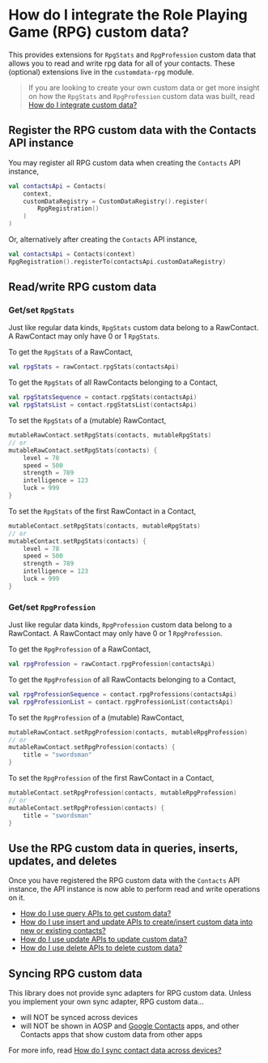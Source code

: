 # How do I integrate the Role Playing Game (RPG) custom data?

This provides extensions for `RpgStats` and `RpgProfession` custom data that allows you to read and 
write rpg data for all of your contacts. These (optional) extensions live in the 
`customdata-rpg` module.

> If you are looking to create your own custom data or get more insight on how the `RpgStats` and 
> `RpgProfession` custom data was built, read [How do I integrate custom data?](/howto/howto-integrate-custom-data.md)

## Register the RPG custom data with the Contacts API instance

You may register all RPG custom data when creating the `Contacts` API instance,

```kotlin
val contactsApi = Contacts(
    context,
    customDataRegistry = CustomDataRegistry().register(
        RpgRegistration()
    )
)
```

Or, alternatively after creating the `Contacts` API instance,

```kotlin
val contactsApi = Contacts(context)
RpgRegistration().registerTo(contactsApi.customDataRegistry)
```

## Read/write RPG custom data 

### Get/set `RpgStats`

Just like regular data kinds, `RpgStats` custom data belong to a RawContact. A RawContact may only
have 0 or 1 `RpgStats`.

To get the `RpgStats` of a RawContact,

```kotlin
val rpgStats = rawContact.rpgStats(contactsApi)
```

To get the `RpgStats` of all RawContacts belonging to a Contact,

```kotlin
val rpgStatsSequence = contact.rpgStats(contactsApi)
val rpgStatsList = contact.rpgStatsList(contactsApi)
```

To set the `RpgStats` of a (mutable) RawContact,

```kotlin
mutableRawContact.setRpgStats(contacts, mutableRpgStats)
// or
mutableRawContact.setRpgStats(contacts) {
    level = 78
    speed = 500
    strength = 789
    intelligence = 123
    luck = 999
}
```

To set the `RpgStats` of the first RawContact in a Contact,

```kotlin
mutableContact.setRpgStats(contacts, mutableRpgStats)
// or
mutableContact.setRpgStats(contacts) {
    level = 78
    speed = 500
    strength = 789
    intelligence = 123
    luck = 999
}
```

### Get/set `RpgProfession`

Just like regular data kinds, `RpgProfession` custom data belong to a RawContact. A RawContact may 
only have 0 or 1 `RpgProfession`.

To get the `RpgProfession` of a RawContact,

```kotlin
val rpgProfession = rawContact.rpgProfession(contactsApi)
```

To get the `RpgProfession` of all RawContacts belonging to a Contact,

```kotlin
val rpgProfessionSequence = contact.rpgProfessions(contactsApi)
val rpgProfessionList = contact.rpgProfessionList(contactsApi)
```

To set the `RpgProfession` of a (mutable) RawContact,

```kotlin
mutableRawContact.setRpgProfession(contacts, mutableRpgProfession)
// or
mutableRawContact.setRpgProfession(contacts) {
    title = "swordsman"
}
```

To set the `RpgProfession` of the first RawContact in a Contact,

```kotlin
mutableContact.setRpgProfession(contacts, mutableRpgProfession)
// or
mutableContact.setRpgProfession(contacts) {
    title = "swordsman"
}
```

## Use the RPG custom data in queries, inserts, updates, and deletes

Once you have registered the RPG custom data with the `Contacts` API instance, the API instance is 
now able to perform read and write operations on it.

- [How do I use query APIs to get custom data?](/howto/howto-query-custom-data.md)
- [How do I use insert and update APIs to create/insert custom data into new or existing contacts?](/howto/howto-insert-custom-data.md)
- [How do I use update APIs to update custom data?](/howto/howto-update-custom-data.md)
- [How do I use delete APIs to delete custom data?](/howto/howto-delete-custom-data.md)

## Syncing RPG custom data

This library does not provide sync adapters for RPG custom data. Unless you implement your own sync 
adapter, RPG custom data...

- will NOT be synced across devices
- will NOT be shown in AOSP and [Google Contacts][google-contacts] apps, and other Contacts apps
  that show custom data from other apps

For more info, read [How do I sync contact data across devices?](/howto/howto-sync-contact-data.md)

[google-contacts]: https://play.google.com/store/apps/details?id=com.google.android.contacts